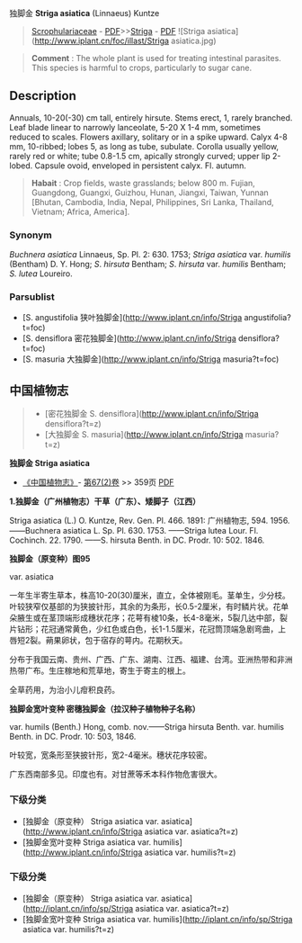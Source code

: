 独脚金 **Striga asiatica** (Linnaeus) Kuntze

> [Scrophulariaceae](http://www.iplant.cn/info/Scrophulariaceae?t=foc) - [PDF](http://www.iplant.cn/foc/pdf/Scrophulariaceae.pdf)>>[Striga](http://www.iplant.cn/info/Striga?t=foc) - [PDF](http://www.iplant.cn/foc/pdf/Striga.pdf)
![Striga asiatica](http://www.iplant.cn/foc/illast/Striga asiatica.jpg)

> **Comment** : 
> The whole plant is used for treating intestinal parasites. This species is harmful to crops, particularly to sugar cane.

## Description

Annuals, 10-20(-30) cm tall, entirely hirsute. Stems erect, 1, rarely branched. Leaf blade linear to narrowly lanceolate, 5-20 X 1-4 mm, sometimes reduced to scales. Flowers axillary, solitary or in a spike upward. Calyx 4-8 mm, 10-ribbed; lobes 5, as long as tube, subulate. Corolla usually yellow, rarely red or white; tube 0.8-1.5 cm, apically strongly curved; upper lip 2-lobed. Capsule ovoid, enveloped in persistent calyx. Fl. autumn.

> **Habait** : 
> Crop fields, waste grasslands; below 800 m. Fujian, Guangdong, Guangxi, Guizhou, Hunan, Jiangxi, Taiwan, Yunnan [Bhutan, Cambodia, India, Nepal, Philippines, Sri Lanka, Thailand, Vietnam; Africa, America].

### Synonym
*Buchnera asiatica* Linnaeus, Sp. Pl. 2: 630. 1753; *Striga asiatica* var. *humilis* (Bentham) D. Y. Hong; *S*. *hirsuta* Bentham; *S*. *hirsuta* var. *humilis* Bentham; *S. lutea* Loureiro.

### Parsublist

* [S.  angustifolia  狭叶独脚金](http://www.iplant.cn/info/Striga angustifolia?t=foc)
* [S.  densiflora  密花独脚金](http://www.iplant.cn/info/Striga densiflora?t=foc)
* [S.  masuria  大独脚金](http://www.iplant.cn/info/Striga masuria?t=foc)

## 中国植物志

> * [密花独脚金  S.  densiflora](http://www.iplant.cn/info/Striga densiflora?t=z)
> * [大独脚金  S.  masuria](http://www.iplant.cn/info/Striga masuria?t=z)

**独脚金 Striga asiatica**

* [《中国植物志》](http://www.iplant.cn/frps)- [第67(2)卷](http://www.iplant.cn/frps/vol/67(2)) >> 359页 [PDF](http://www.iplant.cn/frps/pdf/67(2)/359.pdf)

**1.独脚金（广州植物志）干草（广东）、矮脚子（江西）**

Striga asiatica (L.) O. Kuntze, Rev. Gen. Pl. 466. 1891: 广州植物志, 594. 1956. ——Buchnera asiatica L. Sp. Pl. 630. 1753. ——Striga lutea Lour. Fl. Cochinch. 22. 1790. ——S. hirsuta Benth. in DC. Prodr. 10: 502. 1846.

**独脚金（原变种）图95**

var. asiatica

一年生半寄生草本，株高10-20(30)厘米，直立，全体被刚毛。茎单生，少分枝。叶较狭窄仅基部的为狭披针形，其余的为条形，长0.5-2厘米，有时鳞片状。花单朵腋生或在茎顶端形成穗状花序；花萼有棱10条，长4-8毫米，5裂几达中部，裂片钻形；花冠通常黄色，少红色或白色，长1-1.5厘米，花冠筒顶端急剧弯曲，上唇短2裂。蒴果卵状，包于宿存的萼内。花期秋天。

分布于我国云南、贵州、广西、广东、湖南、江西、福建、台湾。亚洲热带和非洲热带广布。生庄稼地和荒草地，寄生于寄主的根上。

全草药用，为治小儿疳积良药。

**独脚金宽叶变种 密穗独脚金（拉汉种子植物种子名称）**

var. humils (Benth.) Hong, comb. nov.——Striga hirsuta Benth. var. humilis Benth. in DC. Prodr. 10: 503, 1846.

叶较宽，宽条形至狭披针形，宽2-4毫米。穗状花序较密。

广东西南部多见。印度也有。对甘蔗等禾本科作物危害很大。

### 下级分类
* [独脚金（原变种）  Striga asiatica var. asiatica](http://www.iplant.cn/info/Striga asiatica var. asiatica?t=z)
* [独脚金宽叶变种  Striga asiatica var. humilis](http://www.iplant.cn/info/Striga asiatica var. humilis?t=z)

### 下级分类
* [独脚金（原变种）  Striga asiatica var. asiatica](http://iplant.cn/info/sp/Striga asiatica var. asiatica?t=z)
* [独脚金宽叶变种  Striga asiatica var. humilis](http://iplant.cn/info/sp/Striga asiatica var. humilis?t=z)
